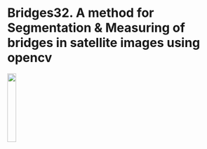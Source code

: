 # Bridges32. A method for Segmentation & Measuring of bridges in satellite images using opencv

<img src="https://user-images.githubusercontent.com/nagonzalezf/bridges32/main/images/img_001.png" width=20% height=20%>
